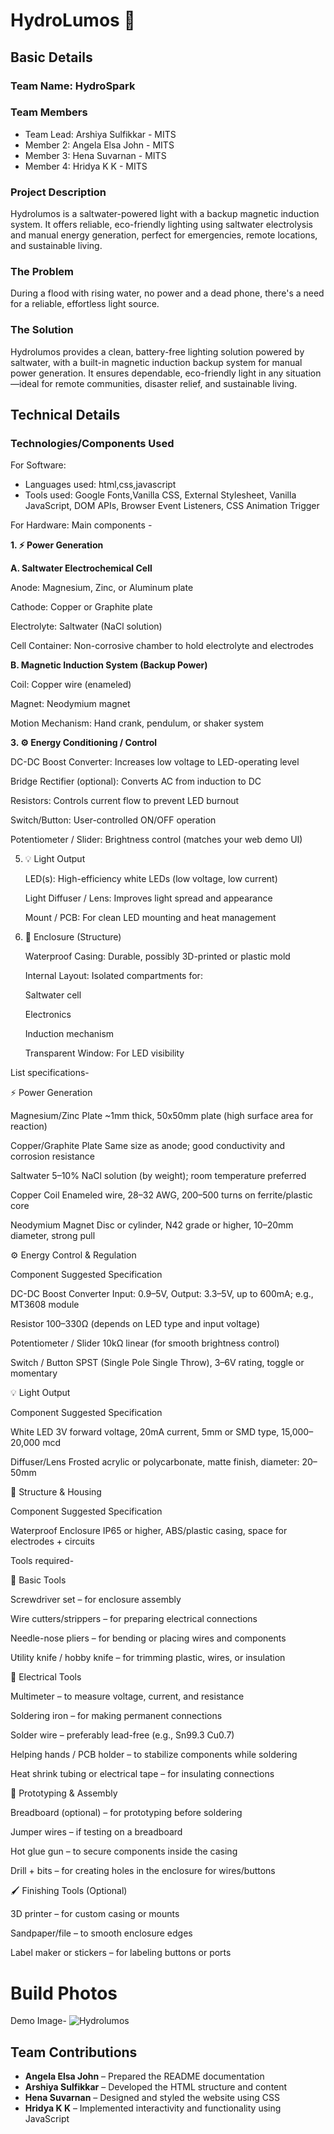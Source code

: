 # HydroLumos 🎯


## Basic Details
### Team Name: HydroSpark


### Team Members
- Team Lead: Arshiya Sulfikkar - MITS
- Member 2: Angela Elsa John - MITS
- Member 3: Hena Suvarnan - MITS
- Member 4: Hridya K K - MITS

### Project Description
Hydrolumos is a saltwater-powered light with a backup magnetic induction system. It offers reliable, eco-friendly lighting using saltwater electrolysis and manual energy generation, perfect for emergencies, remote locations, and sustainable living.

### The Problem 
During a flood with rising water, no power and a dead phone, there's a need for a reliable, effortless light source.

### The Solution 
Hydrolumos provides a clean, battery-free lighting solution powered by saltwater, with a built-in magnetic induction backup system for manual power generation. It ensures dependable, eco-friendly light in any situation—ideal for remote communities, disaster relief, and sustainable living.

## Technical Details
### Technologies/Components Used
For Software:
- Languages used: html,css,javascript
- Tools used: Google Fonts,Vanilla CSS, External Stylesheet, Vanilla JavaScript, DOM APIs, Browser Event Listeners, CSS Animation Trigger

For Hardware:
Main components -

**1. ⚡ Power Generation**

   **A. Saltwater Electrochemical Cell**

   Anode: Magnesium, Zinc, or Aluminum plate

   Cathode: Copper or Graphite plate

   Electrolyte: Saltwater (NaCl solution)

   Cell Container: Non-corrosive chamber to hold electrolyte and electrodes

   **B. Magnetic Induction System (Backup Power)**

   Coil: Copper wire (enameled)

   Magnet: Neodymium magnet

   Motion Mechanism: Hand crank, pendulum, or shaker system

**3. ⚙️ Energy Conditioning / Control**

   DC-DC Boost Converter: Increases low voltage to LED-operating level

   Bridge Rectifier (optional): Converts AC from induction to DC

   Resistors: Controls current flow to prevent LED burnout

   Switch/Button: User-controlled ON/OFF operation

   Potentiometer / Slider: Brightness control (matches your web demo UI)

5. 💡 Light Output

   LED(s): High-efficiency white LEDs (low voltage, low current)

   Light Diffuser / Lens: Improves light spread and appearance

   Mount / PCB: For clean LED mounting and heat management

7. 🧱 Enclosure (Structure)

   Waterproof Casing: Durable, possibly 3D-printed or plastic mold

   Internal Layout: Isolated compartments for:

   Saltwater cell

   Electronics

   Induction mechanism

   Transparent Window: For LED visibility

List specifications-

⚡ Power Generation
   
   Magnesium/Zinc Plate	~1mm thick, 50x50mm plate (high surface area for reaction)
   
   Copper/Graphite Plate	Same size as anode; good conductivity and corrosion resistance
   
   Saltwater	5–10% NaCl solution (by weight); room temperature preferred
   
   Copper Coil	Enameled wire, 28–32 AWG, 200–500 turns on ferrite/plastic core
   
   Neodymium Magnet	Disc or cylinder, N42 grade or higher, 10–20mm diameter, strong pull

⚙️ Energy Control & Regulation
   
   Component	Suggested Specification
   
   DC-DC Boost Converter	Input: 0.9–5V, Output: 3.3–5V, up to 600mA; e.g., MT3608 module
   
   Resistor	100–330Ω (depends on LED type and input voltage)
   
   Potentiometer / Slider	10kΩ linear (for smooth brightness control)
   
   Switch / Button	SPST (Single Pole Single Throw), 3–6V rating, toggle or momentary

💡 Light Output
   
   Component	Suggested Specification
   
   White LED	3V forward voltage, 20mA current, 5mm or SMD type, 15,000–20,000 mcd
   
   Diffuser/Lens	Frosted acrylic or polycarbonate, matte finish, diameter: 20–50mm


🧱 Structure & Housing
   
   Component	Suggested Specification
   
   Waterproof Enclosure	IP65 or higher, ABS/plastic casing, space for electrodes + circuits

Tools required-

🔧 Basic Tools
   
   Screwdriver set – for enclosure assembly
   
   Wire cutters/strippers – for preparing electrical connections
   
   Needle-nose pliers – for bending or placing wires and components
   
   Utility knife / hobby knife – for trimming plastic, wires, or insulation

🔌 Electrical Tools
   
   Multimeter – to measure voltage, current, and resistance
   
   Soldering iron – for making permanent connections
   
   Solder wire – preferably lead-free (e.g., Sn99.3 Cu0.7)
   
   Helping hands / PCB holder – to stabilize components while soldering
   
   Heat shrink tubing or electrical tape – for insulating connections


🧪 Prototyping & Assembly
   
   Breadboard (optional) – for prototyping before soldering
   
   Jumper wires – if testing on a breadboard
   
   Hot glue gun – to secure components inside the casing
   
   Drill + bits – for creating holes in the enclosure for wires/buttons

🖌️ Finishing Tools (Optional)
   
   3D printer – for custom casing or mounts
   
   Sandpaper/file – to smooth enclosure edges
   
   Label maker or stickers – for labeling buttons or ports



# Build Photos
Demo Image-
![Hydrolumos](https://github.com/user-attachments/assets/c150345c-d5be-41ff-81b2-448d1b90c6a9)

## Team Contributions

- **Angela Elsa John** – Prepared the README documentation
- **Arshiya Sulfikkar** – Developed the HTML structure and content
- **Hena Suvarnan** – Designed and styled the website using CSS
- **Hridya K K** – Implemented interactivity and functionality using JavaScript


